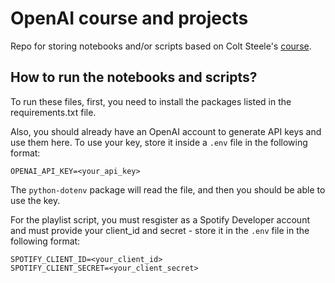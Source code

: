 # OpenAI course and projects

Repo for storing notebooks and/or scripts based on Colt Steele's [course](https://www.udemy.com/course/mastering-openai/).

## How to run the notebooks and scripts?

To run these files, first, you need to install the packages listed in the requirements.txt file.

Also, you should already have an OpenAI account to generate API keys and use them here. To use your key, store it inside a `.env` file in the following format:

```
OPENAI_API_KEY=<your_api_key>
```

The `python-dotenv` package will read the file, and then you should be able to use the key.

For the playlist script, you must resgister as a Spotify Developer account and must provide your client_id and secret - store it in the `.env` file in the following format:

```
SPOTIFY_CLIENT_ID=<your_client_id>
SPOTIFY_CLIENT_SECRET=<your_client_secret>
```